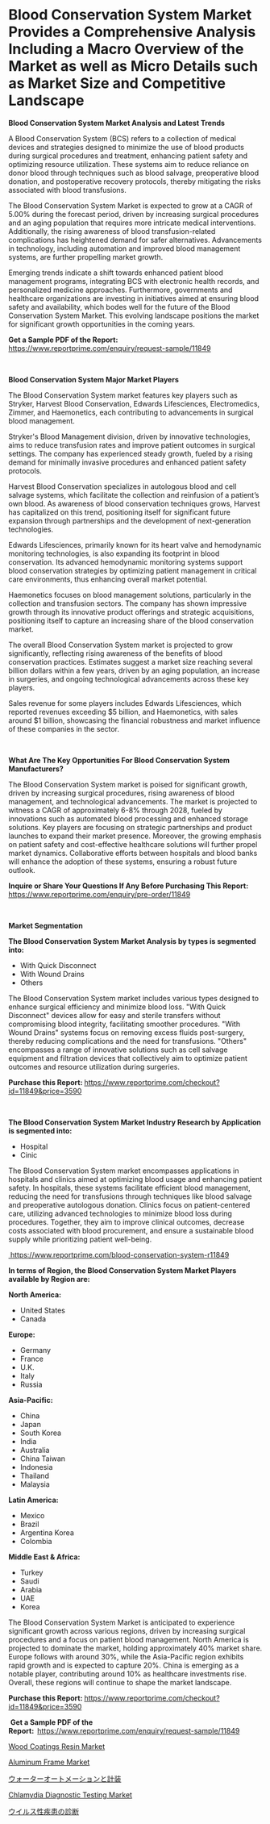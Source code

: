 <p><h1>Blood Conservation System Market Provides a Comprehensive Analysis Including a Macro Overview of the Market as well as Micro Details such as Market Size and Competitive Landscape</h1></p><p><strong>Blood Conservation System Market Analysis and Latest Trends</strong></p>
<p><p>A Blood Conservation System (BCS) refers to a collection of medical devices and strategies designed to minimize the use of blood products during surgical procedures and treatment, enhancing patient safety and optimizing resource utilization. These systems aim to reduce reliance on donor blood through techniques such as blood salvage, preoperative blood donation, and postoperative recovery protocols, thereby mitigating the risks associated with blood transfusions.</p><p>The Blood Conservation System Market is expected to grow at a CAGR of 5.00% during the forecast period, driven by increasing surgical procedures and an aging population that requires more intricate medical interventions. Additionally, the rising awareness of blood transfusion-related complications has heightened demand for safer alternatives. Advancements in technology, including automation and improved blood management systems, are further propelling market growth. </p><p>Emerging trends indicate a shift towards enhanced patient blood management programs, integrating BCS with electronic health records, and personalized medicine approaches. Furthermore, governments and healthcare organizations are investing in initiatives aimed at ensuring blood safety and availability, which bodes well for the future of the Blood Conservation System Market. This evolving landscape positions the market for significant growth opportunities in the coming years.</p></p>
<p><strong>Get a Sample PDF of the Report:&nbsp;</strong> <a href="https://www.reportprime.com/enquiry/request-sample/11849">https://www.reportprime.com/enquiry/request-sample/11849</a></p>
<p>&nbsp;</p>
<p><strong>Blood Conservation System Major Market Players</strong></p>
<p><p>The Blood Conservation System market features key players such as Stryker, Harvest Blood Conservation, Edwards Lifesciences, Electromedics, Zimmer, and Haemonetics, each contributing to advancements in surgical blood management.</p><p>Stryker's Blood Management division, driven by innovative technologies, aims to reduce transfusion rates and improve patient outcomes in surgical settings. The company has experienced steady growth, fueled by a rising demand for minimally invasive procedures and enhanced patient safety protocols.</p><p>Harvest Blood Conservation specializes in autologous blood and cell salvage systems, which facilitate the collection and reinfusion of a patient’s own blood. As awareness of blood conservation techniques grows, Harvest has capitalized on this trend, positioning itself for significant future expansion through partnerships and the development of next-generation technologies.</p><p>Edwards Lifesciences, primarily known for its heart valve and hemodynamic monitoring technologies, is also expanding its footprint in blood conservation. Its advanced hemodynamic monitoring systems support blood conservation strategies by optimizing patient management in critical care environments, thus enhancing overall market potential.</p><p>Haemonetics focuses on blood management solutions, particularly in the collection and transfusion sectors. The company has shown impressive growth through its innovative product offerings and strategic acquisitions, positioning itself to capture an increasing share of the blood conservation market.</p><p>The overall Blood Conservation System market is projected to grow significantly, reflecting rising awareness of the benefits of blood conservation practices. Estimates suggest a market size reaching several billion dollars within a few years, driven by an aging population, an increase in surgeries, and ongoing technological advancements across these key players.</p><p>Sales revenue for some players includes Edwards Lifesciences, which reported revenues exceeding $5 billion, and Haemonetics, with sales around $1 billion, showcasing the financial robustness and market influence of these companies in the sector.</p></p>
<p>&nbsp;</p>
<p><strong>What Are The Key Opportunities For Blood Conservation System Manufacturers?</strong></p>
<p><p>The Blood Conservation System market is poised for significant growth, driven by increasing surgical procedures, rising awareness of blood management, and technological advancements. The market is projected to witness a CAGR of approximately 6-8% through 2028, fueled by innovations such as automated blood processing and enhanced storage solutions. Key players are focusing on strategic partnerships and product launches to expand their market presence. Moreover, the growing emphasis on patient safety and cost-effective healthcare solutions will further propel market dynamics. Collaborative efforts between hospitals and blood banks will enhance the adoption of these systems, ensuring a robust future outlook.</p></p>
<p><strong>Inquire or Share Your Questions If Any Before Purchasing This Report:</strong> <a href="https://www.reportprime.com/enquiry/pre-order/11849">https://www.reportprime.com/enquiry/pre-order/11849</a></p>
<p>&nbsp;</p>
<p><strong>Market Segmentation</strong></p>
<p><strong>The Blood Conservation System Market Analysis by types is segmented into:</strong></p>
<p><ul><li>With Quick Disconnect</li><li>With Wound Drains</li><li>Others</li></ul></p>
<p><p>The Blood Conservation System market includes various types designed to enhance surgical efficiency and minimize blood loss. "With Quick Disconnect" devices allow for easy and sterile transfers without compromising blood integrity, facilitating smoother procedures. "With Wound Drains" systems focus on removing excess fluids post-surgery, thereby reducing complications and the need for transfusions. "Others" encompasses a range of innovative solutions such as cell salvage equipment and filtration devices that collectively aim to optimize patient outcomes and resource utilization during surgeries.</p></p>
<p><strong>Purchase this Report:&nbsp;</strong><a href="https://www.reportprime.com/checkout?id=11849&price=3590">https://www.reportprime.com/checkout?id=11849&price=3590</a></p>
<p>&nbsp;</p>
<p><strong>The Blood Conservation System Market Industry Research by Application is segmented into:</strong></p>
<p><ul><li>Hospital</li><li>Cinic</li></ul></p>
<p><p>The Blood Conservation System market encompasses applications in hospitals and clinics aimed at optimizing blood usage and enhancing patient safety. In hospitals, these systems facilitate efficient blood management, reducing the need for transfusions through techniques like blood salvage and preoperative autologous donation. Clinics focus on patient-centered care, utilizing advanced technologies to minimize blood loss during procedures. Together, they aim to improve clinical outcomes, decrease costs associated with blood procurement, and ensure a sustainable blood supply while prioritizing patient well-being.</p></p>
<p><a href="https://www.reportprime.com/blood-conservation-system-r11849">&nbsp;https://www.reportprime.com/blood-conservation-system-r11849</a></p>
<p><strong>In terms of Region, the Blood Conservation System Market Players available by Region are:</strong></p>
<p>
    <p> <strong> North America: </strong>
        <ul>
            <li>United States</li>
            <li>Canada</li>
        </ul>
        </p> 
    <p> <strong> Europe: </strong>
        <ul>
            <li>Germany</li>
            <li>France</li>
            <li>U.K.</li>
            <li>Italy</li>
            <li>Russia</li>
        </ul>
        </p> 
    <p> <strong> Asia-Pacific: </strong>
        <ul>
            <li>China</li>
            <li>Japan</li>
            <li>South Korea</li>
            <li>India</li>
            <li>Australia</li>
            <li>China Taiwan</li>
            <li>Indonesia</li>
            <li>Thailand</li>
            <li>Malaysia</li>
        </ul>
        </p> 
    <p> <strong> Latin America: </strong>
        <ul>
            <li>Mexico</li>
            <li>Brazil</li>
            <li>Argentina Korea</li>
            <li>Colombia</li>
        </ul>
        </p> 
    <p> <strong> Middle East & Africa: </strong>
        <ul>
            <li>Turkey</li>
            <li>Saudi</li>
            <li>Arabia</li>
            <li>UAE</li>
            <li>Korea</li>
        </ul>
    </p>
    </p>
<p><p>The Blood Conservation System Market is anticipated to experience significant growth across various regions, driven by increasing surgical procedures and a focus on patient blood management. North America is projected to dominate the market, holding approximately 40% market share. Europe follows with around 30%, while the Asia-Pacific region exhibits rapid growth and is expected to capture 20%. China is emerging as a notable player, contributing around 10% as healthcare investments rise. Overall, these regions will continue to shape the market landscape.</p></p>
<p><strong>Purchase this Report: </strong><a href="https://www.reportprime.com/checkout?id=11849&price=3590">https://www.reportprime.com/checkout?id=11849&price=3590</a></p>
<p>&nbsp;<strong>Get a Sample PDF of the Report:&nbsp;&nbsp;</strong><a href="https://www.reportprime.com/enquiry/request-sample/11849">https://www.reportprime.com/enquiry/request-sample/11849</a></p>
<p><strong></strong></p>
<p><p><a href="https://issuu.com/reportprime-2/docs/wood-coatings-resin-market-size-203_a76c205d82f39f">Wood Coatings Resin Market</a></p><p><a href="https://github.com/angelajermaine/Market-Research-Report-List-5/blob/main/aluminum-frame-market.md">Aluminum Frame Market</a></p><p><a href="https://medium.com/@jessicagtk0/%E3%82%B0%E3%83%AD%E3%83%BC%E3%83%90%E3%83%AB%E6%B0%B4%E8%87%AA%E5%8B%95%E5%8C%96%E3%81%8A%E3%82%88%E3%81%B3%E8%A8%88%E6%B8%AC%E5%B8%82%E5%A0%B4%E3%82%BB%E3%82%AF%E3%82%BF%E3%83%BC-%E3%82%BF%E3%82%A4%E3%83%97-%E3%82%A2%E3%83%97%E3%83%AA%E3%82%B1%E3%83%BC%E3%82%B7%E3%83%A7%E3%83%B3-%E5%B8%82%E5%A0%B4%E3%83%97%E3%83%AC%E3%83%BC%E3%83%A4%E3%83%BC%E6%88%A6%E7%95%A5-%E5%9C%B0%E5%9F%9F%E5%88%A5%E6%88%90%E9%95%B7%E3%81%AE%E6%B4%9E%E5%AF%9F-%E3%81%8A%E3%82%88%E3%81%B3%E5%B0%86%E6%9D%A5%E3%81%AE%E4%BA%88%E6%B8%AC-2024%E5%B9%B4-2031%E5%B9%B4-f3b0e7ef70e7">ウォーターオートメーションと計装</a></p><p><a href="https://medium.com/@addiehirthe20/global-chlamydia-diagnostic-testing-market-exploring-market-share-market-trends-and-future-2fc9b6a611f8">Chlamydia Diagnostic Testing Market</a></p><p><a href="https://medium.com/@jessicagtk0/%E3%82%A6%E3%82%A4%E3%83%AB%E3%82%B9%E6%80%A7%E7%96%BE%E6%82%A3%E8%A8%BA%E6%96%AD%E5%B8%82%E5%A0%B4-%E3%82%B0%E3%83%AD%E3%83%BC%E3%83%90%E3%83%AB%E5%B8%82%E5%A0%B4%E5%8B%95%E5%90%91%E3%81%A8%E5%B8%82%E5%A0%B4%E4%BA%88%E6%B8%AC-2024%E5%B9%B4-2031%E5%B9%B4-258886518c31">ウイルス性疾患の診断</a></p></p>